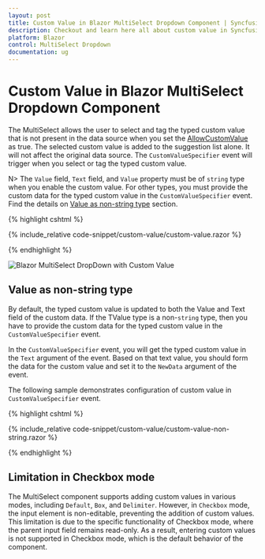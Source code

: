 ```yaml
---
layout: post
title: Custom Value in Blazor MultiSelect Dropdown Component | Syncfusion
description: Checkout and learn here all about custom value in Syncfusion Blazor MultiSelect Dropdown component and more.
platform: Blazor
control: MultiSelect Dropdown
documentation: ug
---
```


# Custom Value in Blazor MultiSelect Dropdown Component

The MultiSelect allows the user to select and tag the typed custom value that is not present in the data source when you set the [AllowCustomValue](https://help.syncfusion.com/cr/blazor/Syncfusion.Blazor.DropDowns.SfMultiSelect-2.html#Syncfusion_Blazor_DropDowns_SfMultiSelect_2_AllowCustomValue) as true. The selected custom value is added to the suggestion list alone. It will not affect the original data source. The `CustomValueSpecifier` event will trigger when you select or tag the typed custom value.

N> The `Value` field, `Text` field, and `Value` property must be of `string` type when you enable the custom value. For other types, you must provide the custom data for the typed custom value in the `CustomValueSpecifier` event. Find the details on [Value as non-string type](https://blazor.syncfusion.com/documentation/multiselect-dropdown/custom-value#value-as-non-string-type) section. 

{% highlight cshtml %}

{% include_relative code-snippet/custom-value/custom-value.razor %}

{% endhighlight %}

![Blazor MultiSelect DropDown with Custom Value](./images/blazor-multiselect-dropdown-custom-value.png)

## Value as non-string type

By default, the typed custom value is updated to both the Value and Text field of the custom data. If the TValue type is a non-`string` type, then you have to provide the custom data for the typed custom value in the `CustomValueSpecifier` event.

In the `CustomValueSpecifier` event, you will get the typed custom value in the `Text` argument of the event. Based on that text value, you should form the data for the custom value and set it to the `NewData` argument of the event.

The following sample demonstrates configuration of custom value in `CustomValueSpecifier` event.

{% highlight cshtml %}

{% include_relative code-snippet/custom-value/custom-value-non-string.razor %}

{% endhighlight %}

## Limitation in Checkbox mode 

The MultiSelect component supports adding custom values in various modes, including `Default`, `Box`, and `Delimiter`. However, in `Checkbox` mode, the input element is non-editable, preventing the addition of custom values. This limitation is due to the specific functionality of Checkbox mode, where the parent input field remains read-only. As a result, entering custom values is not supported in Checkbox mode, which is the default behavior of the component.

